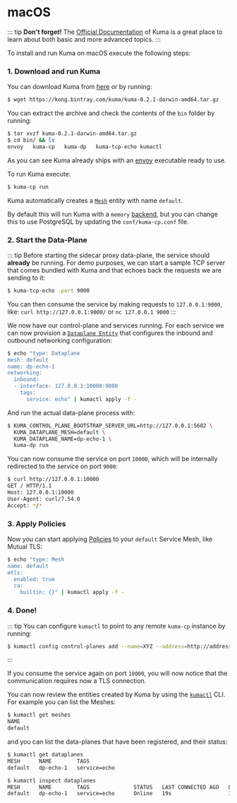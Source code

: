 # macOS

::: tip
**Don't forget!** The [Official Documentation](../) of Kuma is a great place to learn about both basic and more advanced topics.
:::

To install and run Kuma on macOS execute the following steps:

### 1. Download and run Kuma

You can download Kuma from [here](https://kong.bintray.com/kuma/kuma-0.2.1-darwin-amd64.tar.gz) or by running:

```sh
$ wget https://kong.bintray.com/kuma/kuma-0.2.1-darwin-amd64.tar.gz
```

You can extract the archive and check the contents of the `bin` folder by running:

```sh
$ tar xvzf kuma-0.2.1-darwin-amd64.tar.gz
$ cd bin/ && ls
envoy   kuma-cp   kuma-dp   kuma-tcp-echo kumactl
```

As you can see Kuma already ships with an [envoy](http://envoyproxy.io) executable ready to use.

To run Kuma execute:

```sh
$ kuma-cp run
```

Kuma automatically creates a [`Mesh`](../../policies/mesh) entity with name `default`. 

By default this will run Kuma with a `memory` [backend](../../documentation/backends), but you can change this to use PostgreSQL by updating the `conf/kuma-cp.conf` file.

### 2. Start the Data-Plane

::: tip
Before starting the sidecar proxy data-plane, the service should **already** be running. For demo purposes, we can start a sample TCP server that comes bundled with Kuma and that echoes back the requests we are sending to it:

```sh
$ kuma-tcp-echo -port 9000
```

You can then consume the service by making requests to `127.0.0.1:9000`, like: `curl http://127.0.0.1:9000/` or `nc 127.0.0.1 9000`
:::

We now have our control-plane and services running. For each service we can now provision a [`Dataplane Entity`](../documentation/dps-and-data-model/#dataplane-entity) that configures the inbound and outbound networking configuration:

```bash
$ echo "type: Dataplane
mesh: default
name: dp-echo-1
networking:
  inbound:
  - interface: 127.0.0.1:10000:9000
    tags:
      service: echo" | kumactl apply -f -
```

And run the actual data-plane process with:

```sh
$ KUMA_CONTROL_PLANE_BOOTSTRAP_SERVER_URL=http://127.0.0.1:5682 \
  KUMA_DATAPLANE_MESH=default \
  KUMA_DATAPLANE_NAME=dp-echo-1 \
  kuma-dp run
```

You can now consume the service on port `10000`, which will be internally redirected to the service on port `9000`:

```sh
$ curl http://127.0.0.1:10000
GET / HTTP/1.1
Host: 127.0.0.1:10000
User-Agent: curl/7.54.0
Accept: */*
```

### 3. Apply Policies

Now you can start applying [Policies](../../policies/introduction) to your `default` Service Mesh, like Mutual TLS:

```sh
$ echo "type: Mesh
name: default
mtls:
  enabled: true 
  ca:
    builtin: {}" | kumactl apply -f -
```

### 4. Done!

::: tip
You can configure `kumactl` to point to any remote `kuma-cp` instance by running:

```sh
$ kumactl config control-planes add --name=XYZ --address=http://address.to.kuma:5681
```
:::

If you consume the service again on port `10000`, you will now notice that the communication requires now a TLS connection.

You can now review the entities created by Kuma by using the [`kumactl`](../../documentation/kumactl) CLI. For example you can list the Meshes:

```sh
$ kumactl get meshes
NAME
default
```

and you can list the data-planes that have been registered, and their status:

```sh
$ kumactl get dataplanes
MESH      NAME        TAGS
default   dp-echo-1   service=echo

$ kumactl inspect dataplanes
MESH      NAME        TAGS              STATUS   LAST CONNECTED AGO   LAST UPDATED AGO   TOTAL UPDATES   TOTAL ERRORS
default   dp-echo-1   service=echo      Online   19s                  18s                2               0
```
